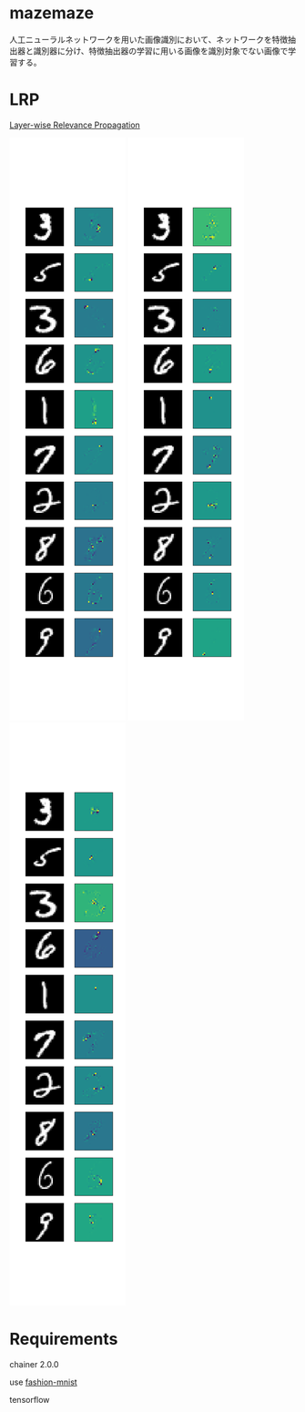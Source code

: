 # mazemaze
人工ニューラルネットワークを用いた画像識別において、ネットワークを特徴抽出器と識別器に分け、特徴抽出器の学習に用いる画像を識別対象でない画像で学習する。

# LRP
[Layer-wise Relevance Propagation](https://arxiv.org/abs/1604.00825)

![sample layer-1](./pre_result_cifar-10_fin_result_mnist/1/visualize_byLRP.png)
![sample layer-2](./pre_result_cifar-10_fin_result_mnist/2/visualize_byLRP.png)
![sample layer-3](./pre_result_cifar-10_fin_result_mnist/3/visualize_byLRP.png)


# Requirements
chainer 2.0.0

use [fashion-mnist](https://github.com/zalandoresearch/fashion-mnist)

tensorflow


